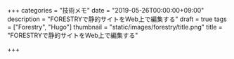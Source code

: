 +++
categories = "技術メモ"
date = "2019-05-26T00:00:00+09:00"
description = "FORESTRYで静的サイトをWeb上で編集する"
draft = true
tags = ["Forestry", "Hugo"]
thumbnail = "static/images/forestry/title.png"
title = "FORESTRYで静的サイトをWeb上で編集する"

+++
